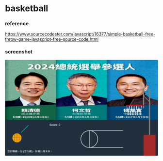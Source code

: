 # basketball

### reference
https://www.sourcecodester.com/javascript/16377/simple-basketball-free-throw-game-javascript-free-source-code.html

### screenshot
![game](game.png)